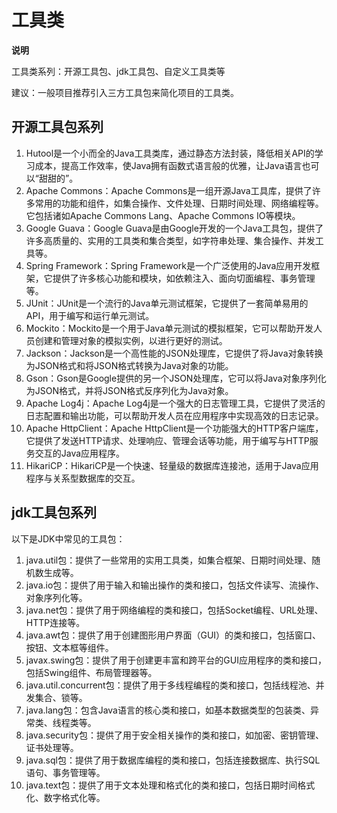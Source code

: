 # 工具类

**说明**

工具类系列：开源工具包、jdk工具包、自定义工具类等

建议：一般项目推荐引入三方工具包来简化项目的工具类。

## 开源工具包系列

1. Hutool是一个小而全的Java工具类库，通过静态方法封装，降低相关API的学习成本，提高工作效率，使Java拥有函数式语言般的优雅，让Java语言也可以“甜甜的”。
2. Apache Commons：Apache Commons是一组开源Java工具库，提供了许多常用的功能和组件，如集合操作、文件处理、日期时间处理、网络编程等。它包括诸如Apache Commons Lang、Apache Commons IO等模块。
3. Google Guava：Google Guava是由Google开发的一个Java工具包，提供了许多高质量的、实用的工具类和集合类型，如字符串处理、集合操作、并发工具等。
4. Spring Framework：Spring Framework是一个广泛使用的Java应用开发框架，它提供了许多核心功能和模块，如依赖注入、面向切面编程、事务管理等。
5. JUnit：JUnit是一个流行的Java单元测试框架，它提供了一套简单易用的API，用于编写和运行单元测试。
6. Mockito：Mockito是一个用于Java单元测试的模拟框架，它可以帮助开发人员创建和管理对象的模拟实例，以进行更好的测试。
7. Jackson：Jackson是一个高性能的JSON处理库，它提供了将Java对象转换为JSON格式和将JSON格式转换为Java对象的功能。
8. Gson：Gson是Google提供的另一个JSON处理库，它可以将Java对象序列化为JSON格式，并将JSON格式反序列化为Java对象。
9. Apache Log4j：Apache Log4j是一个强大的日志管理工具，它提供了灵活的日志配置和输出功能，可以帮助开发人员在应用程序中实现高效的日志记录。
10. Apache HttpClient：Apache HttpClient是一个功能强大的HTTP客户端库，它提供了发送HTTP请求、处理响应、管理会话等功能，用于编写与HTTP服务交互的Java应用程序。
11. HikariCP：HikariCP是一个快速、轻量级的数据库连接池，适用于Java应用程序与关系型数据库的交互。

## jdk工具包系列

以下是JDK中常见的工具包：

1. java.util包：提供了一些常用的实用工具类，如集合框架、日期时间处理、随机数生成等。
2. java.io包：提供了用于输入和输出操作的类和接口，包括文件读写、流操作、对象序列化等。
3. java.net包：提供了用于网络编程的类和接口，包括Socket编程、URL处理、HTTP连接等。
4. java.awt包：提供了用于创建图形用户界面（GUI）的类和接口，包括窗口、按钮、文本框等组件。
5. javax.swing包：提供了用于创建更丰富和跨平台的GUI应用程序的类和接口，包括Swing组件、布局管理器等。
6. java.util.concurrent包：提供了用于多线程编程的类和接口，包括线程池、并发集合、锁等。
7. java.lang包：包含Java语言的核心类和接口，如基本数据类型的包装类、异常类、线程类等。
8. java.security包：提供了用于安全相关操作的类和接口，如加密、密钥管理、证书处理等。
9. java.sql包：提供了用于数据库编程的类和接口，包括连接数据库、执行SQL语句、事务管理等。
10. java.text包：提供了用于文本处理和格式化的类和接口，包括日期时间格式化、数字格式化等。



